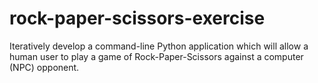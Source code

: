 # rock-paper-scissors-exercise
Iteratively develop a command-line Python application which will allow a human user to play a game of Rock-Paper-Scissors against a computer (NPC) opponent.

